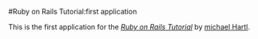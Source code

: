 #Ruby on Rails Tutorial:first application

This is the first application for the
[*Ruby on Rails Tutorial*](http://railstutorial.org/)
by [michael Hartl](http://michaelhartl.com/).
